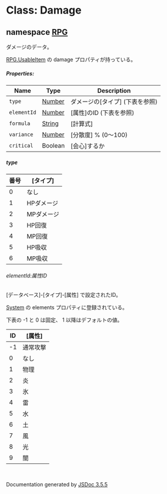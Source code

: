 # Class: Damage

## namespace [RPG](RPG.md)

ダメージのデータ。

[RPG.UsableItem](RPG.UsableItem.md) の damage プロパティが持っている。

##### Properties:

| Name | Type | Description |
| --- | --- | --- |
| `type` | [Number](Number.md) | ダメージの[タイプ] \(下表を参照) |
| `elementId` | [Number](Number.md) |[属性]のID \(下表を参照) |
| `formula` | [String](String.md) | [計算式] |
| `variance` | [Number](Number.md) | [分散度] % (0〜100) |
| `critical` | Boolean | [会心]するか |
##### type

| 番号 | [タイプ] |
| --- | --- |
|  0 | なし ||  1 | HPダメージ ||  2 | MPダメージ ||  3 | HP回復 ||  4 | MP回復 ||  5 | HP吸収 ||  6 | MP吸収 |

###### elementId:属性ID

[データベース]-[タイプ]-[属性] で設定されたID。

 [System](RPG.System.md) の elements プロパティに登録されている。
 
 下表の -1 と 0 は固定、 1 以降はデフォルトの値。

| ID | [属性] |
| --- | --- |
| -1 | 通常攻撃 |
| 0 | なし |
| 1 | 物理 |
| 2 | 炎 |
| 3 | 氷 |
| 4 | 雷 |
| 5 | 水 |
| 6 | 土 |
| 7 | 風 |
| 8 | 光 |
| 9 | 闇 |


 <br>

  Documentation generated by [JSDoc 3.5.5](https://github.com/jsdoc3/jsdoc)

